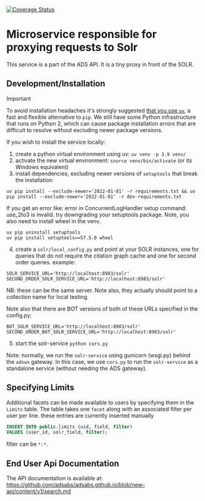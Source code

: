 
[![Coverage Status](https://coveralls.io/repos/adsabs/solr-service/badge.svg?branch=master&service=github)](https://coveralls.io/github/adsabs/solr-service?branch=master)

# Microservice responsible for proxying requests to Solr

This service is a part of the ADS API. It is a tiny proxy in front of the SOLR.

## Development/Installation

> [!IMPORTANT]  
> To avoid installation headaches it's strongly suggested [that you use `uv`](https://docs.astral.sh/uv/), a fast and flexible alternative to `pip`. We still have some Python infrastructure that runs on Python 2, which can cause package installation errors that are difficult to resolve without excluding newer package versions.

If you wish to install the service locally:

  1. create a python virtual environment using uv: `uv venv -p 3.9 venv/`
  2. activate the new virtual environment: `source venv/bin/activate` (or its Windows equivalent)
  3. install dependencies, excluding newer versions of `setuptools` that break the installation:

```
uv pip install --exclude-newer='2022-01-01' -r requirements.txt && uv pip install --exclude-newer='2022-01-01' -r dev-requirements.txt
```
If you get an error like: error in ConcurrentLogHandler setup command: use_2to3 is invalid.
try downgrading your setuptools package. Note, you also need to install wheel in the venv.
```
uv pip uninstall setuptools
uv pip install setuptools==57.5.0 wheel
```
  4. create a `solr/local_config.py` and point at your SOLR instances, one for queries that do not require the citation graph cache and one for second order queries. example:

```
SOLR_SERVICE_URL='http://localhost:8983/solr'
SECOND_ORDER_SOLR_SERVICE_URL='http://localhost:8983/solr'
```
NB: these can be the same server. Note also, they actually should point to a collection name for local testing.

Note also that there are BOT versions of both of these URLs specified in the config.py:
```
BOT_SOLR_SERVICE_URL='http://localhost:8983/solr'
SECOND_ORDER_BOT_SOLR_SERVICE_URL='http://localhost:8983/solr'
```

  5. start the solr-service `python cors.py`


Note: normally, we run the `solr-service` using gunicorn (wsgi.py) behind the `adsws` gateway.
In this case, we use `cors.py` to run the `solr-service` as a standalone service (without needing
the ADS gateway).

## Specifying Limits

Additional facets can be made available to users by specifying them in the `Limits` table. The table takes one `facet` along with an associated filter per user per line.
these entries are currently inserted manually
```sql
INSERT INTO public.limits (uid, field, filter)
VALUES (user_id, solr_field, filter);
```
filter can be `*:*`.

## End User Api Documentation

The API documentation is available at: https://github.com/adsabs/adsabs.github.io/blob/new-api/content/v1/search.md
